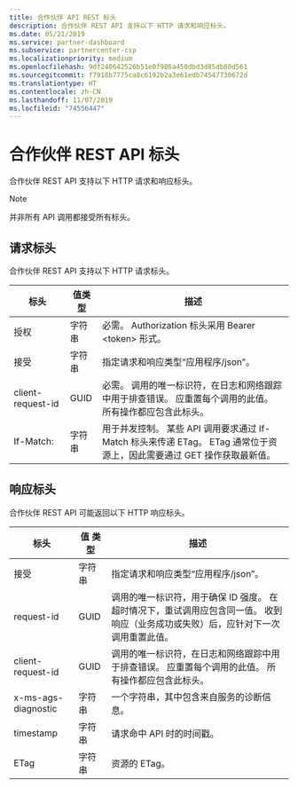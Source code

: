 ```yaml
---
title: 合作伙伴 API REST 标头
description: 合作伙伴 REST API 支持以下 HTTP 请求和响应标头。
ms.date: 05/21/2019
ms.service: partner-dashboard
ms.subservice: partnercenter-csp
ms.localizationpriority: medium
ms.openlocfilehash: 9df240642526b51e0f986a450dbd3d85db80d561
ms.sourcegitcommit: f7918b7775ca8c6192b2a3e61edb74547730672d
ms.translationtype: HT
ms.contentlocale: zh-CN
ms.lasthandoff: 11/07/2019
ms.locfileid: "74556447"
---
```

# <a name="partner-rest-api-headers"></a>合作伙伴 REST API 标头

合作伙伴 REST API 支持以下 HTTP 请求和响应标头。

> [!NOTE]
> 并非所有 API 调用都接受所有标头。

## <a name="request-headers"></a>请求标头

合作伙伴 REST API 支持以下 HTTP 请求标头。

| 标头                       | 值类型 | 描述                                                                            |
|------------------------------|------------|----------------------------------------------------------------------------------------|
| 授权           | 字符串     | 必需。 Authorization 标头采用 Bearer &lt;token&gt; 形式。                    |
| 接受                  | 字符串     | 指定请求和响应类型“应用程序/json”。                           |
| client-request-id         | GUID       | 必需。 调用的唯一标识符，在日志和网络跟踪中用于排查错误。 应重置每个调用的此值。 所有操作都应包含此标头。 |
| If-Match:                    | 字符串     | 用于并发控制。 某些 API 调用要求通过 If-Match 标头来传递 ETag。 ETag 通常位于资源上，因此需要通过 GET 操作获取最新值。 |

## <a name="response-headers"></a>响应标头

合作伙伴 REST API 可能返回以下 HTTP 响应标头。

| 标头                    | 值    类型 | 描述                                                                                                               |
|-------------------|------------|--------------------------------------------------------------------------------------------------|
| 接受                | 字符串     | 指定请求和响应类型“应用程序/json”。                                     |
| request-id        | GUID       | 调用的唯一标识符，用于确保 ID 强度。 在超时情况下，重试调用应包含同一值。 收到响应（业务成功或失败）后，应针对下一次调用重置此值。 |
| client-request-id| GUID| 调用的唯一标识符，在日志和网络跟踪中用于排查错误。 应重置每个调用的此值。 所有操作都应包含此标头。                                                |
| x-ms-ags-diagnostic   | 字符串 | 一个字符串，其中包含来自服务的诊断信息。
| timestamp|字符串 | 请求命中 API 时的时间戳。
|ETag |字符串 | 资源的 ETag。